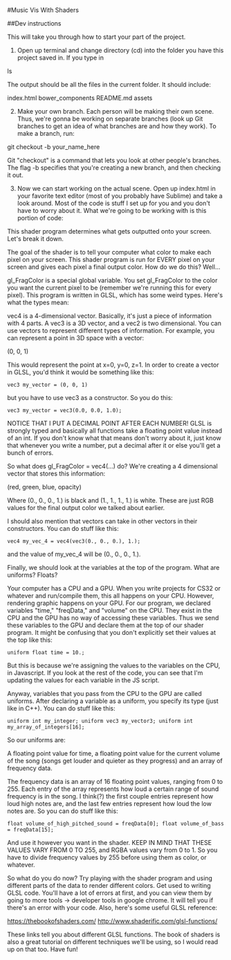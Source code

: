 #Music Vis With Shaders

##Dev instructions

This will take you through how to start your part of the project.

1. Open up terminal and change directory (cd) into the folder you have this project saved in. If you type in 

ls

The output should be all the files in the current folder. It should include:

index.html
bower_components
README.md
assets

2. Make your own branch. Each person will be making their own scene. Thus, we're gonna be working on separate branches (look up Git branches to get an idea of what branches are and how they work). To make a branch, run:

git checkout -b your_name_here

Git "checkout" is a command that lets you look at other people's branches. The flag -b specifies that you're creating a new branch, and then checking it out. 

3. Now we can start working on the actual scene. Open up index.html in your favorite text editor (most of you probably have Sublime) and take a look around. Most of the code is stuff I set up for you and you don't have to worry about it. What we're going to be working with is this portion of code:

<script type="fsh" id="fragmentShader">
    
    uniform float time;
    uniform float freqData[16];
    uniform float volume;

    void main(){

        vec3 color = vec3(volume, 0., 0.);
        float opacity = 1.;
        gl_FragColor = vec4(color, opacity);

    }

</script>

This shader program determines what gets outputted onto your screen. Let's break it down. 

The goal of the shader is to tell your computer what color to make each pixel on your screen. This shader program is run for EVERY pixel on your screen and gives each pixel a final output color. How do we do this? Well...

gl_FragColor is a special global variable. You set gl_FragColor to the color you want the current pixel to be (remember we're running this for every pixel). This program is written in GLSL, which has some weird types. Here's what the types mean:

vec4 is a 4-dimensional vector. Basically, it's just a piece of information with 4 parts. A vec3 is a 3D vector, and a vec2 is two dimensional. You can use vectors to represent different types of information. For example, you can represent a point in 3D space with a vector:

(0, 0, 1)

This would represent the point at x=0, y=0, z=1. In order to create a vector in GLSL, you'd think it would be something like this:

`vec3 my_vector = (0, 0, 1)`

but you have to use vec3 as a constructor. So you do this:

`vec3 my_vector = vec3(0.0, 0.0, 1.0);`

NOTICE THAT I PUT A DECIMAL POINT AFTER EACH NUMBER! GLSL is strongly typed and basically all functions take a floating point value instead of an int. If you don't know what that means don't worry about it, just know that whenever you write a number, put a decimal after it or else you'll get a bunch of errors.

So what does gl_FragColor = vec4(...) do? We're creating a 4 dimensional vector that stores this information:

(red, green, blue, opacity)

Where (0., 0., 0., 1.) is black and (1., 1., 1., 1.) is white. These are just RGB values for the final output color we talked about earlier. 

I should also mention that vectors can take in other vectors in their constructors. You can do stuff like this:

`vec4 my_vec_4 = vec4(vec3(0., 0., 0.), 1.);`

and the value of my_vec_4 will be (0., 0., 0., 1.).

Finally, we should look at the variables at the top of the program. What are uniforms? Floats?

Your computer has a CPU and a GPU. When you write projects for CS32 or whatever and run/compile them, this all happens on your CPU. However, rendering graphic happens on your GPU. For our program, we declared variables "time," "freqData," and "volume" on the CPU. They exist in the CPU and the GPU has no way of accessing these variables. Thus we send these variables to the GPU and declare them at the top of our shader program. It might be confusing that you don't explicitly set their values at the top like this:

`uniform float time = 10.;`

But this is because we're assigning the values to the variables on the CPU, in Javascript. If you look at the rest of the code, you can see that I'm updating the values for each variable in the JS script. 

Anyway, variables that you pass from the CPU to the GPU are called uniforms. After declaring a variable as a uniform, you specify its type (just like in C++). You can do stuff like this:

`uniform int my_integer;
uniform vec3 my_vector3;
uniform int my_array_of_integers[16];`

So our uniforms are:

A floating point value for time, a floating point value for the current volume of the song (songs get louder and quieter as they progress) and an array of frequency data.

The frequency data is an array of 16 floating point values, ranging from 0 to 255. Each entry of the array represents how loud a certain range of sound frequency is in the song. I think(?) the first couple entries represent how loud high notes are, and the last few entries represent how loud the low notes are. So you can do stuff like this:

`float volume_of_high_pitched_sound = freqData[0];
float volume_of_bass = freqData[15];`

And use it however you want in the shader. KEEP IN MIND THAT THESE VALUES VARY FROM 0 TO 255, and RGBA values vary from 0 to 1. So you have to divide frequency values by 255 before using them as color, or whatever. 

So what do you do now? Try playing with the shader program and using different parts of the data to render different colors. Get used to writing GLSL code. You'll have a lot of errors at first, and you can view them by going to more tools -> developer tools in google chrome. It will tell you if there's an error with your code. Also, here's some useful GLSL reference:

https://thebookofshaders.com/
http://www.shaderific.com/glsl-functions/

These links tell you about different GLSL functions. The book of shaders is also a great tutorial on different techniques we'll be using, so I would read up on that too. Have fun!


